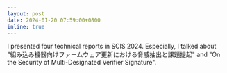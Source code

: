 ```yaml
---
layout: post
date: 2024-01-20 07:59:00+0800
inline: true
---
```


I presented four technical reports in SCIS 2024. Especially, I talked about "組み込み機器向けファームウェア更新における脅威抽出と課題提起" and "On the Security of Multi-Designated Verifier Signature".